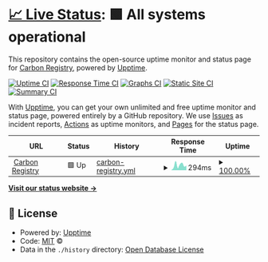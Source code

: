 # [📈 Live Status](https://undp.github.io/carbon-registry-status): <!--live status--> **🟩 All systems operational**

This repository contains the open-source uptime monitor and status page for [Carbon Registry](https://www.test.carbreg.org/), powered by [Upptime](https://github.com/upptime/upptime).

[![Uptime CI](https://github.com/undp/carbon-registry-status/workflows/Uptime%20CI/badge.svg)](https://github.com/undp/carbon-registry-status/actions?query=workflow%3A%22Uptime+CI%22)
[![Response Time CI](https://github.com/undp/carbon-registry-status/workflows/Response%20Time%20CI/badge.svg)](https://github.com/undp/carbon-registry-status/actions?query=workflow%3A%22Response+Time+CI%22)
[![Graphs CI](https://github.com/undp/carbon-registry-status/workflows/Graphs%20CI/badge.svg)](https://github.com/undp/carbon-registry-status/actions?query=workflow%3A%22Graphs+CI%22)
[![Static Site CI](https://github.com/undp/carbon-registry-status/workflows/Static%20Site%20CI/badge.svg)](https://github.com/undp/carbon-registry-status/actions?query=workflow%3A%22Static+Site+CI%22)
[![Summary CI](https://github.com/undp/carbon-registry-status/workflows/Summary%20CI/badge.svg)](https://github.com/undp/carbon-registry-status/actions?query=workflow%3A%22Summary+CI%22)

With [Upptime](https://upptime.js.org), you can get your own unlimited and free uptime monitor and status page, powered entirely by a GitHub repository. We use [Issues](https://github.com/undp/carbon-registry-status/issues) as incident reports, [Actions](https://github.com/undp/carbon-registry-status/actions) as uptime monitors, and [Pages](https://undp.github.io/carbon-registry-status) for the status page.

<!--start: status pages-->
<!-- This summary is generated by Upptime (https://github.com/upptime/upptime) -->
<!-- Do not edit this manually, your changes will be overwritten -->
<!-- prettier-ignore -->
| URL | Status | History | Response Time | Uptime |
| --- | ------ | ------- | ------------- | ------ |
| <img alt="" src="https://icons.duckduckgo.com/ip3/www.test.carbreg.org.ico" height="13"> [Carbon Registry](https://www.test.carbreg.org/) | 🟩 Up | [carbon-registry.yml](https://github.com/undp/carbon-registry-status/commits/HEAD/history/carbon-registry.yml) | <details><summary><img alt="Response time graph" src="./graphs/carbon-registry/response-time-week.png" height="20"> 294ms</summary><br><a href="https://status.carbreg.org/history/carbon-registry"><img alt="Response time 254" src="https://img.shields.io/endpoint?url=https%3A%2F%2Fraw.githubusercontent.com%2Fundp%2Fcarbon-registry-status%2FHEAD%2Fapi%2Fcarbon-registry%2Fresponse-time.json"></a><br><a href="https://status.carbreg.org/history/carbon-registry"><img alt="24-hour response time 267" src="https://img.shields.io/endpoint?url=https%3A%2F%2Fraw.githubusercontent.com%2Fundp%2Fcarbon-registry-status%2FHEAD%2Fapi%2Fcarbon-registry%2Fresponse-time-day.json"></a><br><a href="https://status.carbreg.org/history/carbon-registry"><img alt="7-day response time 294" src="https://img.shields.io/endpoint?url=https%3A%2F%2Fraw.githubusercontent.com%2Fundp%2Fcarbon-registry-status%2FHEAD%2Fapi%2Fcarbon-registry%2Fresponse-time-week.json"></a><br><a href="https://status.carbreg.org/history/carbon-registry"><img alt="30-day response time 271" src="https://img.shields.io/endpoint?url=https%3A%2F%2Fraw.githubusercontent.com%2Fundp%2Fcarbon-registry-status%2FHEAD%2Fapi%2Fcarbon-registry%2Fresponse-time-month.json"></a><br><a href="https://status.carbreg.org/history/carbon-registry"><img alt="1-year response time 254" src="https://img.shields.io/endpoint?url=https%3A%2F%2Fraw.githubusercontent.com%2Fundp%2Fcarbon-registry-status%2FHEAD%2Fapi%2Fcarbon-registry%2Fresponse-time-year.json"></a></details> | <details><summary><a href="https://status.carbreg.org/history/carbon-registry">100.00%</a></summary><a href="https://status.carbreg.org/history/carbon-registry"><img alt="All-time uptime 100.00%" src="https://img.shields.io/endpoint?url=https%3A%2F%2Fraw.githubusercontent.com%2Fundp%2Fcarbon-registry-status%2FHEAD%2Fapi%2Fcarbon-registry%2Fuptime.json"></a><br><a href="https://status.carbreg.org/history/carbon-registry"><img alt="24-hour uptime 100.00%" src="https://img.shields.io/endpoint?url=https%3A%2F%2Fraw.githubusercontent.com%2Fundp%2Fcarbon-registry-status%2FHEAD%2Fapi%2Fcarbon-registry%2Fuptime-day.json"></a><br><a href="https://status.carbreg.org/history/carbon-registry"><img alt="7-day uptime 100.00%" src="https://img.shields.io/endpoint?url=https%3A%2F%2Fraw.githubusercontent.com%2Fundp%2Fcarbon-registry-status%2FHEAD%2Fapi%2Fcarbon-registry%2Fuptime-week.json"></a><br><a href="https://status.carbreg.org/history/carbon-registry"><img alt="30-day uptime 100.00%" src="https://img.shields.io/endpoint?url=https%3A%2F%2Fraw.githubusercontent.com%2Fundp%2Fcarbon-registry-status%2FHEAD%2Fapi%2Fcarbon-registry%2Fuptime-month.json"></a><br><a href="https://status.carbreg.org/history/carbon-registry"><img alt="1-year uptime 100.00%" src="https://img.shields.io/endpoint?url=https%3A%2F%2Fraw.githubusercontent.com%2Fundp%2Fcarbon-registry-status%2FHEAD%2Fapi%2Fcarbon-registry%2Fuptime-year.json"></a></details>

<!--end: status pages-->

[**Visit our status website →**](https://undp.github.io/carbon-registry-status)

## 📄 License

- Powered by: [Upptime](https://github.com/upptime/upptime)
- Code: [MIT](./LICENSE) ©
- Data in the `./history` directory: [Open Database License](https://opendatacommons.org/licenses/odbl/1-0/)
